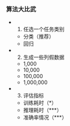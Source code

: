 ### 算法大比武

- 1. 任选一个任务类别
  - 分类（推荐）
  - 回归

- 2. 生成一些列假数据
  - 1,000
  - 10,000
  - 100,000
  - 1,000,000

- 3. 评估指标
  - 训练耗时（*）
  - 推理耗时（***）
  - 准确率情况（***）
